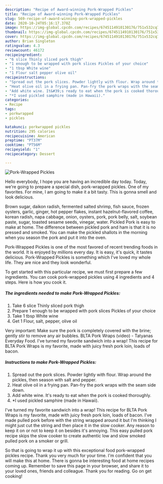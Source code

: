 ```yaml
---
description: "Recipe of Award-winning Pork-Wrapped Pickles"
title: "Recipe of Award-winning Pork-Wrapped Pickles"
slug: 569-recipe-of-award-winning-pork-wrapped-pickles
date: 2020-10-24T05:16:17.378Z
image: https://img-global.cpcdn.com/recipes/6745114910130176/751x532cq70/pork-wrapped-pickles-recipe-main-photo.jpg
thumbnail: https://img-global.cpcdn.com/recipes/6745114910130176/751x532cq70/pork-wrapped-pickles-recipe-main-photo.jpg
cover: https://img-global.cpcdn.com/recipes/6745114910130176/751x532cq70/pork-wrapped-pickles-recipe-main-photo.jpg
author: Brian Singleton
ratingvalue: 4.3
reviewcount: 46172
recipeingredient:
- "6 slice Thinly sliced pork thigh"
- "1 enough to be wrapped with pork slices Pickles of your choice"
- "1 tbsp White wine"
- "1 Flour salt pepper olive oil"
recipeinstructions:
- "Spread out the pork slices. Powder lightly with flour. Wrap around the pickles, then season with salt and pepper."
- "Heat olive oil in a frying pan. Pan-fry the pork wraps with the seam side down."
- "Add white wine. It&#39;s ready to eat when the pork is cooked thoroughly."
- "*I used pickled samphire (made in Hawaii)."
categories:
- Recipe
tags:
- porkwrapped
- pickles

katakunci: porkwrapped pickles 
nutrition: 295 calories
recipecuisine: American
preptime: "PT37M"
cooktime: "PT56M"
recipeyield: "1"
recipecategory: Dessert

---
```



![Pork-Wrapped Pickles](https://img-global.cpcdn.com/recipes/6745114910130176/751x532cq70/pork-wrapped-pickles-recipe-main-photo.jpg)

Hello everybody, I hope you are having an incredible day today. Today, we're going to prepare a special dish, pork-wrapped pickles. One of my favorites. For mine, I am going to make it a bit tasty. This is gonna smell and look delicious.

Brown sugar, daikon radish, fermented salted shrimp, fish sauce, frozen oysters, garlic, ginger, hot pepper flakes, instant hazelnut-flavored coffee, korean radish, napa cabbage, onion, oysters, pork, pork belly, salt, soybean paste, sugar, toasted sesame seeds, vinegar, water. Pickled Pork is easy to make at home. The difference between pickled pork and ham is that it is no pressed and smoked. You can make the pickled shallots in the morning when you season the pork and put it into the oven.

Pork-Wrapped Pickles is one of the most favored of recent trending foods in the world. It is enjoyed by millions every day. It is easy, it's quick, it tastes delicious. Pork-Wrapped Pickles is something which I've loved my whole life. They are nice and they look wonderful.


To get started with this particular recipe, we must first prepare a few ingredients. You can cook pork-wrapped pickles using 4 ingredients and 4 steps. Here is how you cook it.

<!--inarticleads1-->

##### The ingredients needed to make Pork-Wrapped Pickles:

1. Take 6 slice Thinly sliced pork thigh
1. Prepare 1 enough to be wrapped with pork slices Pickles of your choice
1. Take 1 tbsp White wine
1. Get 1 Flour, salt, pepper, olive oil


Very important: Make sure the pork is completely covered with the brine; gently stir to remove any air bubbles. BLTA Pork Wraps (video) - Tatyanas Everyday Food. I&#39;ve turned my favorite sandwich into a wrap! This recipe for BLTA Pork Wraps is my favorite, made with juicy fresh pork loin, loads of bacon. 

<!--inarticleads2-->

##### Instructions to make Pork-Wrapped Pickles:

1. Spread out the pork slices. Powder lightly with flour. Wrap around the pickles, then season with salt and pepper.
1. Heat olive oil in a frying pan. Pan-fry the pork wraps with the seam side down.
1. Add white wine. It&#39;s ready to eat when the pork is cooked thoroughly.
1. *I used pickled samphire (made in Hawaii).


I&#39;ve turned my favorite sandwich into a wrap! This recipe for BLTA Pork Wraps is my favorite, made with juicy fresh pork loin, loads of bacon. I&#39;ve made pulled pork before with the string wrapped around it but I&#39;m thinking I might just cut the string and then place it in the slow cooker. Any reason to keep it on or not to keep it on besides it&#39;s annoying. This easy pulled pork recipe skips the slow cooker to create authentic low and slow smoked pulled pork on a smoker or grill. 

So that is going to wrap it up with this exceptional food pork-wrapped pickles recipe. Thank you very much for your time. I'm confident that you will make this at home. There is gonna be interesting food at home recipes coming up. Remember to save this page in your browser, and share it to your loved ones, friends and colleague. Thank you for reading. Go on get cooking!
